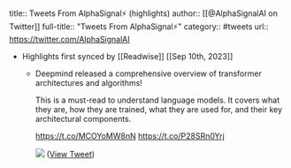 title:: Tweets From AlphaSignal⚡️ (highlights)
author:: [[@AlphaSignalAI on Twitter]]
full-title:: "Tweets From AlphaSignal⚡️"
category:: #tweets
url:: https://twitter.com/AlphaSignalAI
- Highlights first synced by [[Readwise]] [[Sep 10th, 2023]]
	- Deepmind released a comprehensive overview of transformer architectures and algorithms!
	  
	  This is a must-read to understand language models. It covers what they are, how they are trained, what they are used for, and their key architectural components.
	  
	  https://t.co/MCOYoMW8nN https://t.co/P28SRn0Yrj
	  
	  ![](https://pbs.twimg.com/media/FtSJRZQXwAg72iF.jpg) ([View Tweet](https://twitter.com/AlphaSignalAI/status/1645091408951353348))